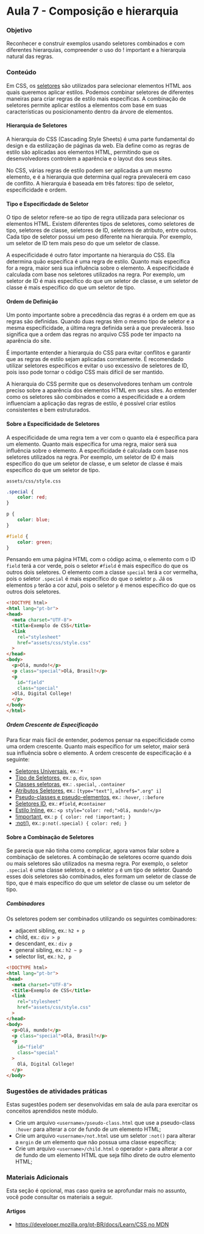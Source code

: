 # Aula 7 - Composição e hierarquia

### Objetivo

Reconhecer e construir exemplos usando seletores combinados e com diferentes hierarquias, compreender o uso do !
important e a hierarquia natural das regras.

### Conteúdo

Em CSS, os [seletores](https://developer.mozilla.org/en-US/docs/Learn/CSS/Building_blocks/Selectors) são utilizados para
selecionar elementos HTML aos quais queremos aplicar estilos. Podemos combinar seletores de diferentes maneiras para
criar regras de estilo mais específicas. A combinação de seletores permite aplicar estilos a elementos com base em suas
características ou posicionamento dentro da árvore de elementos.

#### Hierarquia de Seletores

A hierarquia do CSS (Cascading Style Sheets) é uma parte fundamental do design e da estilização de páginas da web. Ela
define como as regras de estilo são aplicadas aos elementos HTML, permitindo que os desenvolvedores controlem a
aparência e o layout dos seus sites.

No CSS, várias regras de estilo podem ser aplicadas a um mesmo elemento, e é a hierarquia que determina qual regra
prevalecerá em caso de conflito. A hierarquia é baseada em três fatores: tipo de seletor, especificidade e ordem.

#### Tipo e Especificdade de Seletor

O tipo de seletor refere-se ao tipo de regra utilizada para selecionar os elementos HTML. Existem diferentes tipos de
seletores, como seletores de tipo, seletores de classe, seletores de ID, seletores de atributo, entre outros. Cada tipo
de seletor possui um peso diferente na hierarquia. Por exemplo, um seletor de ID tem mais peso do que um seletor de
classe.

A especificidade é outro fator importante na hierarquia do CSS. Ela determina quão específica é uma regra de estilo.
Quanto mais específica for a regra, maior será sua influência sobre o elemento. A especificidade é calculada com base
nos seletores utilizados na regra. Por exemplo, um seletor de ID é mais específico do que um seletor de classe, e um
seletor de classe é mais específico do que um seletor de tipo.

#### Ordem de Definição

Um ponto importante sobre a precedência das regras é a ordem em que as regras são definidas. Quando duas regras têm o
mesmo tipo de seletor e
a mesma especificidade, a última regra definida será a que prevalecerá. Isso significa que a ordem das regras no arquivo
CSS pode ter impacto na aparência do site.

É importante entender a hierarquia do CSS para evitar conflitos e garantir que as regras de estilo sejam aplicadas
corretamente. É recomendado utilizar seletores específicos e evitar o uso excessivo de seletores de ID, pois isso pode
tornar o código CSS mais difícil de ser mantido.

A hierarquia do CSS permite que os desenvolvedores tenham um controle preciso sobre a aparência dos elementos HTML em
seus sites. Ao entender como os seletores são combinados e como a especificidade e a ordem influenciam a aplicação das
regras de estilo, é possível criar estilos consistentes e bem estruturados.

#### Sobre a Especificidade de Seletores

A especificidade de uma regra tem a ver com o quanto ela é específica para um elemento. Quanto mais específica for uma
regra, maior será sua influência sobre o elemento. A especificidade é calculada com base nos seletores utilizados na
regra. Por exemplo, um seletor de ID é mais específico do que um seletor de classe, e um seletor de classe é mais
específico do que um seletor de tipo.

`assets/css/style.css`

```css
.special {
    color: red;
}

p {
    color: blue;
}

#field {
    color: green;
}
```

Pensando em uma página HTML com o código acima, o elemento com o ID `field` terá a cor verde, pois o seletor `#field` é
mais específico do que os outros dois seletores. O elemento com a classe `special` terá a cor vermelha, pois o seletor
`.special` é mais específico do que o seletor `p`. Já os elementos `p` terão a cor azul, pois o seletor `p` é menos
específico do que os outros dois seletores.

```html
<!DOCTYPE html>
<html lang="pt-br">
<head>
  <meta charset="UTF-8">
  <title>Exemplo de CSS</title>
  <link
    rel="stylesheet"
    href="assets/css/style.css"
  >
</head>
<body>
  <p>Olá, mundo!</p>
  <p class="special">Olá, Brasil!</p>
  <p
    id="field"
    class="special"
  >Olá, Digital College!
  </p>
</body>
</html>
```

##### Ordem Crescente de Especificação

Para ficar mais fácil de entender, podemos pensar na especificidade como uma ordem crescente. Quanto mais específico for
um seletor, maior será sua influência sobre o elemento. A ordem crescente de especificação é a seguinte:

- [Seletores Universais](https://developer.mozilla.org/en-US/docs/Web/CSS/Universal_selectors), ex.: `*`
- [Tipo de Seletores](https://developer.mozilla.org/en-US/docs/Web/CSS/Type_selectors), ex.: `p`, `div`, `span`
- [Classes seletoras](https://developer.mozilla.org/en-US/docs/Web/CSS/Class_selectors), ex.: `.special`, `.container`
- [Atributos Seletores](https://developer.mozilla.org/en-US/docs/Web/CSS/Attribute_selectors),
  ex.: `[type="text"]`, `a[href$=".org" i]`
- [Pseudo-classes e pseudo-elementos](https://developer.mozilla.org/en-US/docs/Learn/CSS/Building_blocks/Selectors/Pseudo-classes_and_pseudo-elements),
  ex.: `:hover`, `::before`
- [Seletores ID](https://developer.mozilla.org/en-US/docs/Web/CSS/ID_selectors), ex.: `#field`, `#container`
- [Estilo Inline](https://developer.mozilla.org/en-US/docs/Learn/CSS/First_steps/How_CSS_is_structured#inline_styles),
  ex.: `<p style="color: red;">Olá, mundo!</p>`
- [!important](https://developer.mozilla.org/en-US/docs/Web/CSS/important), ex.: `p { color: red !important; }`
- [:not()](https://developer.mozilla.org/en-US/docs/Web/CSS/:not), ex.: `p:not(.special) { color: red; }`

#### Sobre a Combinação de Seletores

Se parecia que não tinha como complicar, agora vamos falar sobre a combinação de seletores. A combinação de seletores
ocorre quando dois ou mais seletores são utilizados na mesma regra. Por exemplo, o seletor `.special` é uma classe
seletora, e o seletor `p` é um tipo de seletor. Quando esses dois seletores são combinados, eles formam um seletor de
classe de tipo, que é mais específico do que um seletor de classe ou um seletor de tipo.

##### Combinadores

Os seletores podem ser combinados utilizando os seguintes combinadores:

- adjacent sibling, ex.: `h2 + p`
- child, ex.: `div > p`
- descendant, ex.: `div p`
- general sibling, ex.: `h2 ~ p`
- selector list, ex.: `h2, p`

```html
<!DOCTYPE html>
<html lang="pt-br">
<head>
  <meta charset="UTF-8">
  <title>Exemplo de CSS</title>
  <link
    rel="stylesheet"
    href="assets/css/style.css"
  >
</head>
<body>
  <p>Olá, mundo!</p>
  <p class="special">Olá, Brasil!</p>
  <p
    id="field"
    class="special"
  >
    Olá, Digital College!
  </p>
</body>
```

### Sugestões de atividades práticas

Estas sugestões podem ser desenvolvidas em sala de aula para exercitar os conceitos aprendidos neste módulo.

- Crie um arquivo `<username>/pseudo-class.html` que use a pseudo-class `:hover` para alterar a cor de fundo de um
  elemento HTML;
- Crie um arquivo `<username>/not.html` use um seletor `:not()` para alterar a `mrgin` de um elemento que não possua uma
  classe específica;
- Crie um arquivo `<username>/child.html` o operador `>` para alterar a cor de fundo de um elemento HTML que seja filho
  direto de outro elemento HTML;

### Materiais Adicionais

Esta seção é opcional, mas caso queira se aprofundar mais no assunto, você pode consultar os materiais a seguir.

#### Artigos

- [https://developer.mozilla.org/pt-BR/docs/Learn/CSS no MDN](https://developer.mozilla.org/pt-BR/docs/Learn/CSS)

